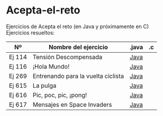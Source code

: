 # Acepta-el-reto
Ejercicios de Acepta el reto (en Java y próximamente en C)<br>
Ejercicios resueltos:

| Nº | Nombre del ejercicio | .java | .c |
|-------------|-------------|-------------|-------------|
| Ej 114 | Tensión Descompensada | [Java](https://github.com/insonyy/Acepta-el-reto/blob/e0a68ab382c96be7acf848901e16361bf59d5f3b/ejercicios/Ej114.java) |
| Ej 116 | ¡Hola Mundo! | [Java](https://github.com/insonyy/Acepta-el-reto/blob/75267c96a4dc022ac30b1554daf84b181b91c7ad/ejercicios/Ej116.java) |
| Ej 269 | Entrenando para la vuelta ciclista | [Java](https://github.com/insonyy/Acepta-el-reto/blob/db4f76026a4ff9ef74a906cfd89872ed3bff1e4b/ejercicios/Ej269.java) |
| Ej 615 | La pulga | [Java](https://github.com/insonyy/Acepta-el-reto/blob/64b67fcf757de131e9a0667c9cb0a14c535d7b37/ejercicios/Ej615.java) |
| Ej 616 | Pic, poc, pic, ¡pong! | [Java](https://github.com/insonyy/Acepta-el-reto/blob/7c67dcb6af3a17a336d8f2a95d569906c807f72e/ejercicios/Ej616.java) |
| Ej 617 | Mensajes en Space Invaders | [Java](https://github.com/insonyy/Acepta-el-reto/blob/cb17816e036a2ea5ebc9f46aebb5f595520ba1f3/ejercicios/Ej617.java) |
